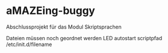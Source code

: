 # aMAZEing-buggy
Abschlussprojekt für das Modul Skriptsprachen

Dateien müssen noch geordnet werden
LED autostart scriptpfad /etc/init.d/filename

